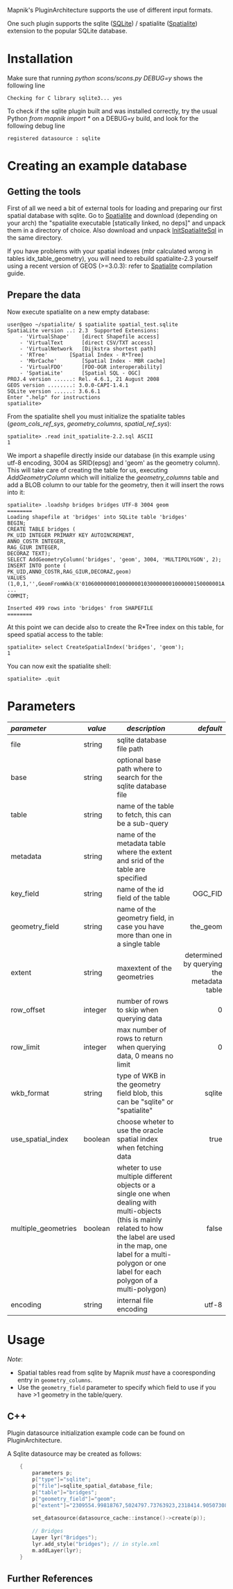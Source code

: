 <!-- Name: SQLite -->
<!-- Version: 11 -->
<!-- Last-Modified: 2010/11/13 10:07:41 -->
<!-- Author: kunitoki -->


Mapnik's PluginArchitecture supports the use of different input formats.

One such plugin supports the sqlite ([SQLite](http://en.wikipedia.org/wiki/SQLite)) / spatialite ([Spatialite](http://www.gaia-gis.it/spatialite)) extension to the popular SQLite database.

# Installation

Make sure that running _python scons/scons.py DEBUG=y_ shows the following line

    Checking for C library sqlite3... yes

To check if the sqlite plugin built and was installed correctly, try the usual Python _from mapnik import *_ on a DEBUG=y build, and look for the following debug line

    registered datasource : sqlite

# Creating an example database

## Getting the tools

First of all we need a bit of external tools for loading and preparing our first spatial database with sqlite.
Go to [Spatialite](http://www.gaia-gis.it/spatialite-2.3/) and download (depending on your arch) the "spatialite executable [statically linked, no deps]" and unpack them in a directory of choice. Also download and unpack [InitSpatialiteSql](http://www.gaia-gis.it/spatialite/init_spatialite-2.2.sql.zip) in the same directory.

If you have problems with your spatial indexes (mbr calculated wrong in tables idx_table_geometry), you will need to rebuild spatialite-2.3 yourself using a recent version of GEOS (>=3.0.3): refer to [Spatialite](http://www.gaia-gis.it/spatialite-2.3) compilation guide.

## Prepare the data

Now execute spatialite on a new empty database:

    user@geo ~/spatialite/ $ spatialite spatial_test.sqlite
    SpatiaLite version ..: 2.3	Supported Extensions:
    	- 'VirtualShape'	[direct Shapefile access]
    	- 'VirtualText		[direct CSV/TXT access]
    	- 'VirtualNetwork	[Dijkstra shortest path]
    	- 'RTree'		[Spatial Index - R*Tree]
    	- 'MbrCache'		[Spatial Index - MBR cache]
    	- 'VirtualFDO'		[FDO-OGR interoperability]
    	- 'SpatiaLite'		[Spatial SQL - OGC]
    PROJ.4 version ......: Rel. 4.6.1, 21 August 2008
    GEOS version ........: 3.0.0-CAPI-1.4.1
    SQLite version ......: 3.6.6.1
    Enter ".help" for instructions
    spatialite> 

From the spatialite shell you must initialize the spatialite tables (_geom_cols_ref_sys_, _geometry_columns_, _spatial_ref_sys_):

    spatialite> .read init_spatialite-2.2.sql ASCII
    1

We import a shapefile directly inside our database (in this example using utf-8 encoding, 3004 as SRID(epsg) and 'geom' as the geometry column). This will take care of creating the table for us, executing *AddGeometryColumn* which will initialize the _geometry_columns_ table and add a BLOB column to our table for the geometry, then it will insert the rows into it:

    spatialite> .loadshp bridges bridges UTF-8 3004 geom
    ========
    Loading shapefile at 'bridges' into SQLite table 'bridges'
    BEGIN;
    CREATE TABLE bridges (
    PK_UID INTEGER PRIMARY KEY AUTOINCREMENT,
    ANNO_COSTR INTEGER,
    RAG_GIUR INTEGER,
    DECORAZ TEXT);
    SELECT AddGeometryColumn('bridges', 'geom', 3004, 'MULTIPOLYGON', 2);
    INSERT INTO ponte (
    PK_UID,ANNO_COSTR,RAG_GIUR,DECORAZ,geom)
    VALUES (1,0,1,'',GeomFromWkb(X'010600000001000000010300000001000000150000001A...',3004));
    ...
    COMMIT;
    
    Inserted 499 rows into 'bridges' from SHAPEFILE
    ========

At this point we can decide also to create the R*Tree index on this table, for speed spatial access to the table:

    spatialite> select CreateSpatialIndex('bridges', 'geom');
    1

You can now exit the spatialite shell:

    spatialite> .quit

# Parameters

| *parameter*       | *value*  | *description* | *default* |
|:------------------|----------|---------------|----------:|
| file                  | string       | sqlite database file path | |
| base                  | string       | optional base path where to search for the sqlite database file | |
| table                 | string       | name of the table to fetch, this can be a sub-query | |
| metadata              | string       | name of the metadata table where the extent and srid of the table are specified | |
| key_field             | string       | name of the id field of the table | OGC_FID | 
| geometry_field        | string       | name of the geometry field, in case you have more than one in a single table | the_geom |
| extent                | string       | maxextent of the geometries | determined by querying the metadata table |
| row_offset            | integer      | number of rows to skip when querying data | 0 |
| row_limit             | integer      | max number of rows to return when querying data, 0 means no limit | 0 |
| wkb_format            | string       | type of WKB in the geometry field blob, this can be "sqlite" or "spatialite" | sqlite |
| use_spatial_index     | boolean      | choose wheter to use the oracle spatial index when fetching data | true |
| multiple_geometries   | boolean      | wheter to use multiple different objects or a single one when dealing with multi-objects (this is mainly related to how the label are used in the map, one label for a multi-polygon or one label for each polygon of a multi-polygon)| false |
| encoding              | string       | internal file encoding | utf-8 |

# Usage

*Note*: 
 * Spatial tables read from sqlite by Mapnik _must_ have a cooresponding entry in `geometry_columns`.
 * Use the `geometry_field` parameter to specify which field to use if you have >1 geometry in the table/query.

## C++

Plugin datasource initialization example code can be found on PluginArchitecture.

A Sqlite datasource may be created as follows:

```cpp
    {
        parameters p;
        p["type"]="sqlite";
        p["file"]=sqlite_spatial_database_file;
        p["table"]="bridges";
        p["geometry_field"]="geom";
        p["extent"]="2309554.99818767,5024797.73763923,2318414.90507308,5040447.94690007";
    
        set_datasource(datasource_cache::instance()->create(p));
    
        // Bridges
        Layer lyr("Bridges");
        lyr.add_style("bridges"); // in style.xml
        m.addLayer(lyr);
    }
```

## Further References
